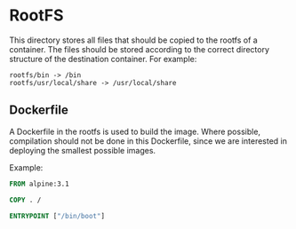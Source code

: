 # RootFS

This directory stores all files that should be copied to the rootfs of a
container. The files should be stored according to the correct directory
structure of the destination container. For example:

```
rootfs/bin -> /bin
rootfs/usr/local/share -> /usr/local/share
```

## Dockerfile

A Dockerfile in the rootfs is used to build the image. Where possible,
compilation should not be done in this Dockerfile, since we are
interested in deploying the smallest possible images.

Example:

```Dockerfile
FROM alpine:3.1

COPY . /

ENTRYPOINT ["/bin/boot"]
```
